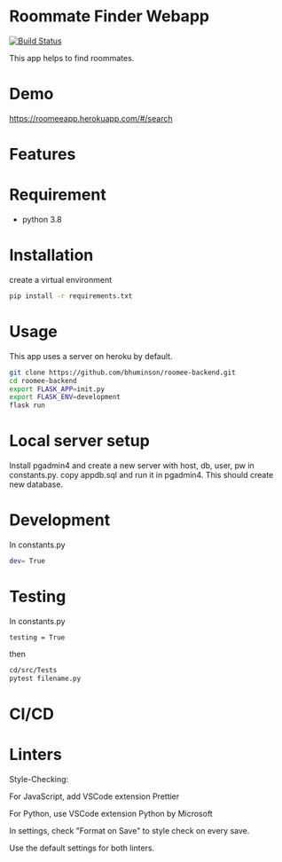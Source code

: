 # Roommate Finder Webapp

[![Build Status](https://www.travis-ci.com/bhuminson/roomee-backend.svg?token=EqCjonQA1dTt9y36y2D9&branch=main)](https://www.travis-ci.com/bhuminson/roomee-backend)

This app helps to find roommates.

# Demo

https://roomeeapp.herokuapp.com/#/search

# Features


# Requirement

* python 3.8

# Installation
create a virtual environment
```bash
pip install -r requirements.txt
```

# Usage
This app uses a server on heroku by default.
```bash
git clone https://github.com/bhuminson/roomee-backend.git
cd roomee-backend
export FLASK_APP=init.py
export FLASK_ENV=development
flask run
```
# Local server setup
Install pgadmin4 and create a new server with host, db, user, pw in constants.py.
copy appdb.sql and run it in pgadmin4. This should create new database.

# Development
In constants.py
```bash
dev= True
```

# Testing
In constants.py
```
testing = True
```
then
```bash
cd/src/Tests
pytest filename.py
```


# CI/CD



# Linters


Style-Checking:

For JavaScript, add VSCode extension Prettier

For Python, use VSCode extension Python by Microsoft

In settings, check "Format on Save" to style check on every save.

Use the default settings for both linters.
